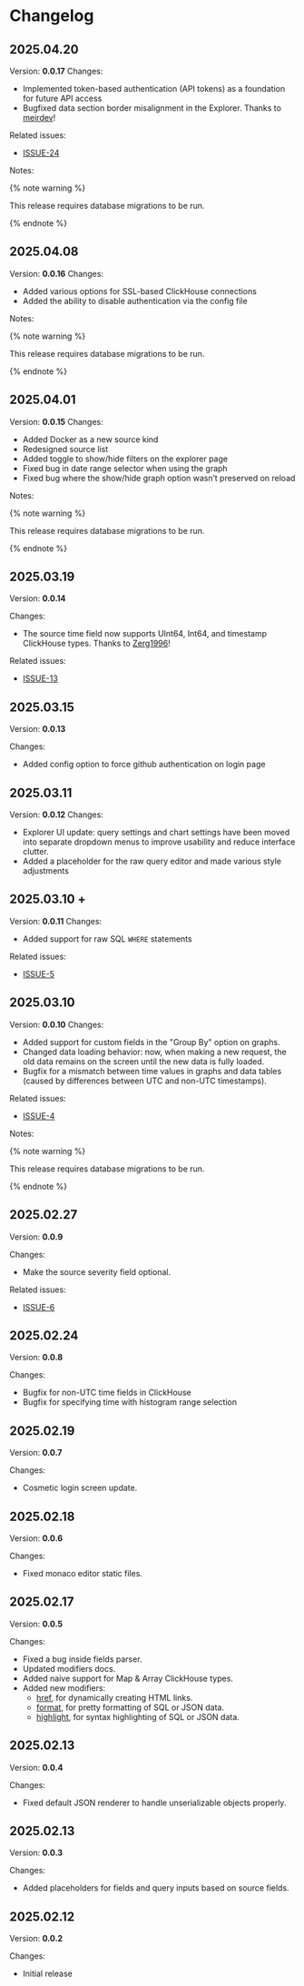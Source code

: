 # Changelog

## 2025.04.20
Version: **0.0.17**
Changes:
  - Implemented token-based authentication (API tokens) as a foundation for future API access
  - Bugfixed data section border misalignment in the Explorer. Thanks to [meirdev](https://github.com/meirdev)!

Related issues:
 - [ISSUE-24](https://github.com/iamtelescope/telescope/issues/24)

Notes:

{% note warning %}

This release requires database migrations to be run.

{% endnote %}

## 2025.04.08
Version: **0.0.16**
Changes:
  - Added various options for SSL-based ClickHouse connections
  - Added the ability to disable authentication via the config file

Notes:

{% note warning %}

This release requires database migrations to be run.

{% endnote %}

## 2025.04.01
Version: **0.0.15**
Changes:
  - Added Docker as a new source kind
  - Redesigned source list
  - Added toggle to show/hide filters on the explorer page
  - Fixed bug in date range selector when using the graph
  - Fixed bug where the show/hide graph option wasn’t preserved on reload

Notes:

{% note warning %}

This release requires database migrations to be run.

{% endnote %}

## 2025.03.19
Version: **0.0.14**

Changes:
 - The source time field now supports UInt64, Int64, and timestamp ClickHouse types. Thanks to [Zerg1996](https://github.com/Zerg1996)!

Related issues:
 - [ISSUE-13](https://github.com/iamtelescope/telescope/issues/13)

## 2025.03.15
Version: **0.0.13**

Changes:
 - Added config option to force github authentication on login page

## 2025.03.11
Version: **0.0.12**
Changes:
 - Explorer UI update: query settings and chart settings have been moved into separate dropdown menus to improve usability and reduce interface clutter.
 - Added a placeholder for the raw query editor and made various style adjustments

## 2025.03.10 +
Version: **0.0.11**
Changes:
 - Added support for raw SQL `WHERE` statements

Related issues:
 - [ISSUE-5](https://github.com/iamtelescope/telescope/issues/5)

## 2025.03.10
Version: **0.0.10**
Changes:
 - Added support for custom fields in the "Group By" option on graphs.
 - Changed data loading behavior: now, when making a new request, the old data remains on the screen until the new data is fully loaded.
 - Bugfix for a mismatch between time values in graphs and data tables (caused by differences between UTC and non-UTC timestamps).

Related issues:
 - [ISSUE-4](https://github.com/iamtelescope/telescope/issues/4)

Notes:

{% note warning %}

This release requires database migrations to be run.

{% endnote %}

## 2025.02.27
Version: **0.0.9**

Changes:
 - Make the source severity field optional.

Related issues:
 - [ISSUE-6](https://github.com/iamtelescope/telescope/issues/6)


## 2025.02.24
Version: **0.0.8**

Changes:
 - Bugfix for non-UTC time fields in ClickHouse
 - Bugfix for specifying time with histogram range selection

## 2025.02.19
Version: **0.0.7**

Changes:
- Cosmetic login screen update.

## 2025.02.18
Version: **0.0.6**

Changes:
- Fixed monaco editor static files.

## 2025.02.17
Version: **0.0.5**

Changes:
- Fixed a bug inside fields parser.
- Updated modifiers docs.
- Added naive support for Map & Array ClickHouse types.
- Added new modifiers:
    - [href](./ui/explorer/fields.md#href), for dynamically creating HTML links.
    - [format](./ui/explorer/fields.md#format), for pretty formatting of SQL or JSON data.
    - [highlight](./ui/explorer/fields.md#highlight), for syntax highlighting of SQL or JSON data.

## 2025.02.13
Version: **0.0.4**

Changes:
- Fixed default JSON renderer to handle unserializable objects properly.

## 2025.02.13
Version: **0.0.3**

Changes:
- Added placeholders for fields and query inputs based on source fields.

## 2025.02.12
Version: **0.0.2**

Changes:
 - Initial release
